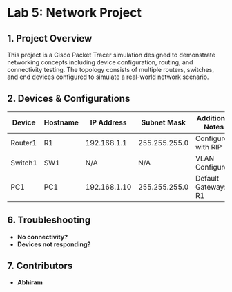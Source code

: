 # Lab 5: Network Project

## 1. Project Overview
This project is a Cisco Packet Tracer simulation designed to demonstrate networking concepts including device configuration, routing, and connectivity testing. The topology consists of multiple routers, switches, and end devices configured to simulate a real-world network scenario.


## 2. Devices & Configurations
| Device  | Hostname | IP Address    | Subnet Mask     | Additional Notes       |
|---------|---------|--------------|----------------|------------------------|
| Router1 | R1      | 192.168.1.1  | 255.255.255.0  | Configured with RIP    |
| Switch1 | SW1     | N/A          | N/A            | VLAN Configured        |
| PC1     | PC1     | 192.168.1.10 | 255.255.255.0  | Default Gateway: R1    |


## 6. Troubleshooting
- **No connectivity?** 
- **Devices not responding?** 
## 7. Contributors
- **Abhiram** 

